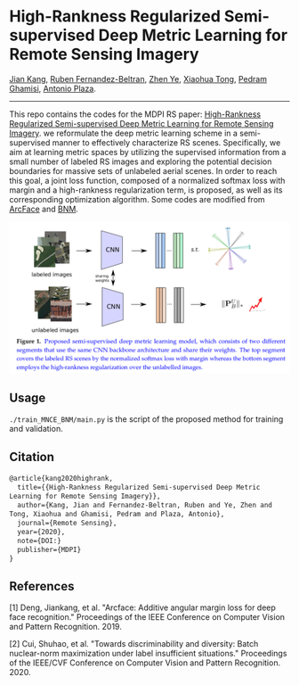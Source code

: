 # High-Rankness Regularized Semi-supervised Deep Metric Learning for Remote Sensing Imagery

[Jian Kang](https://github.com/jiankang1991), [Ruben Fernandez-Beltran](https://scholar.google.es/citations?user=pdzJmcQAAAAJ&hl=es), [Zhen Ye](https://scholar.google.com/citations?user=wftJB7QAAAAJ&hl=en), [Xiaohua Tong](https://scholar.google.com/citations?user=Kxn4zKEAAAAJ&hl=en), [Pedram Ghamisi](http://pedram-ghamisi.com/), [Antonio Plaza](https://www.umbc.edu/rssipl/people/aplaza/).

---

This repo contains the codes for the MDPI RS paper: [High-Rankness Regularized Semi-supervised Deep Metric Learning for Remote Sensing Imagery](). we reformulate the deep metric learning scheme in a semi-supervised manner to effectively characterize RS scenes. Specifically, we aim at learning metric spaces by utilizing the supervised information from a small number of labeled RS images and exploring the potential decision boundaries for massive sets of unlabeled aerial scenes. In order to reach this goal, a joint loss function, composed of a normalized softmax loss with margin and a high-rankness regularization term, is proposed, as well as its corresponding optimization algorithm. Some codes are modified from [ArcFace](https://github.com/deepinsight/insightface) and [BNM](https://github.com/cuishuhao/BNM).

![alt text](./Selection_003.png)

## Usage

`./train_MNCE_BNM/main.py` is the script of the proposed  method for training and validation.

## Citation

```
@article{kang2020highrank,
  title={{High-Rankness Regularized Semi-supervised Deep Metric Learning for Remote Sensing Imagery}},
  author={Kang, Jian and Fernandez-Beltran, Ruben and Ye, Zhen and Tong, Xiaohua and Ghamisi, Pedram and Plaza, Antonio},
  journal={Remote Sensing},
  year={2020},
  note={DOI:}
  publisher={MDPI}
}

```
## References

[1] Deng, Jiankang, et al. "Arcface: Additive angular margin loss for deep face recognition." Proceedings of the IEEE Conference on Computer Vision and Pattern Recognition. 2019.

[2] Cui, Shuhao, et al. "Towards discriminability and diversity: Batch nuclear-norm maximization under label insufficient situations." Proceedings of the IEEE/CVF Conference on Computer Vision and Pattern Recognition. 2020.
